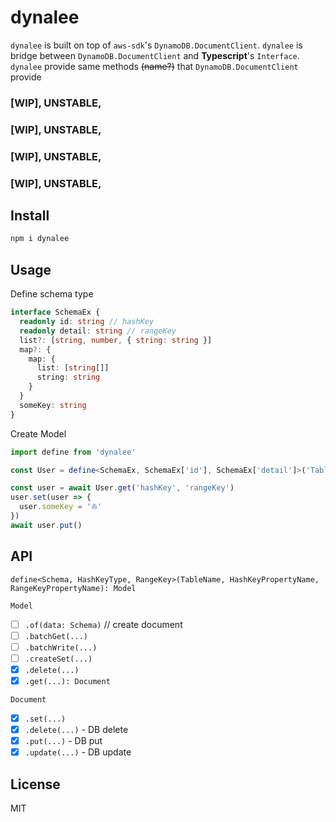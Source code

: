 # dynalee

`dynalee` is built on top of `aws-sdk`'s `DynamoDB.DocumentClient`.
`dynalee` is bridge between `DynamoDB.DocumentClient` and **Typescript**'s `Interface`.
`dynalee` provide same methods ~~(name?)~~ that `DynamoDB.DocumentClient` provide

### [WIP], UNSTABLE,
### [WIP], UNSTABLE,
### [WIP], UNSTABLE,
### [WIP], UNSTABLE,

## Install
```bash
npm i dynalee
```

## Usage

Define schema type
```typescript
interface SchemaEx {
  readonly id: string // hashKey
  readonly detail: string // rangeKey
  list?: [string, number, { string: string }]
  map?: {
    map: {
      list: [string[]]
      string: string
    }
  }
  someKey: string
}
```

Create Model
```typescript
import define from 'dynalee'

const User = define<SchemaEx, SchemaEx['id'], SchemaEx['detail']>('TableName', 'id', 'detail')
```

```typescript
const user = await User.get('hashKey', 'rangeKey')
user.set(user => {
  user.someKey = '⛵️'
})
await user.put()
```

## API
`define<Schema, HashKeyType, RangeKey>(TableName, HashKeyPropertyName, RangeKeyPropertyName): Model`

`Model`
- [ ] `.of(data: Schema)` // create document
- [ ] `.batchGet(...)`
- [ ] `.batchWrite(...)`
- [ ] `.createSet(...)`
- [x] `.delete(...)`
- [x] `.get(...): Document`

`Document`
- [x] `.set(...)`
- [x] `.delete(...)` - DB delete
- [x] `.put(...)` - DB put
- [x] `.update(...)` - DB update

## License
MIT